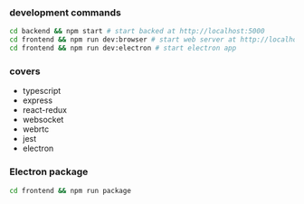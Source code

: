 ### development commands

```bash
cd backend && npm start # start backed at http://localhost:5000
cd frontend && npm run dev:browser # start web server at http://localhost:4000
cd frontend && npm run dev:electron # start electron app
```

### covers

- typescript
- express
- react-redux
- websocket
- webrtc
- jest
- electron

### Electron package

```bash
cd frontend && npm run package
```
